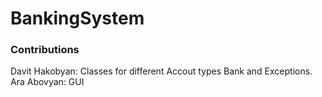 # BankingSystem
 
### Contributions

Davit Hakobyan: Classes for different Accout types Bank and Exceptions.
Ara Abovyan: GUI 
